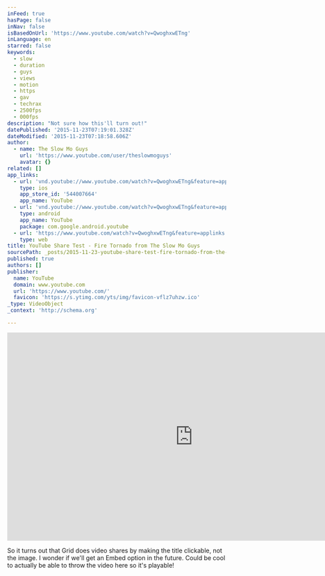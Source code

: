 ```yaml
---
inFeed: true
hasPage: false
inNav: false
isBasedOnUrl: 'https://www.youtube.com/watch?v=QwoghxwETng'
inLanguage: en
starred: false
keywords:
  - slow
  - duration
  - guys
  - views
  - motion
  - https
  - gav
  - techrax
  - 2500fps
  - 000fps
description: "Not sure how this'll turn out!"
datePublished: '2015-11-23T07:19:01.328Z'
dateModified: '2015-11-23T07:18:58.606Z'
author:
  - name: The Slow Mo Guys
    url: 'https://www.youtube.com/user/theslowmoguys'
    avatar: {}
related: []
app_links:
  - url: 'vnd.youtube://www.youtube.com/watch?v=QwoghxwETng&feature=applinks'
    type: ios
    app_store_id: '544007664'
    app_name: YouTube
  - url: 'vnd.youtube://www.youtube.com/watch?v=QwoghxwETng&feature=applinks'
    type: android
    app_name: YouTube
    package: com.google.android.youtube
  - url: 'https://www.youtube.com/watch?v=QwoghxwETng&feature=applinks'
    type: web
title: YouTube Share Test - Fire Tornado from The Slow Mo Guys
sourcePath: _posts/2015-11-23-youtube-share-test-fire-tornado-from-the-slow-mo-guys.md
published: true
authors: []
publisher:
  name: YouTube
  domain: www.youtube.com
  url: 'https://www.youtube.com/'
  favicon: 'https://s.ytimg.com/yts/img/favicon-vflz7uhzw.ico'
_type: VideoObject
_context: 'http://schema.org'

---
```

<iframe src="https://cdn.embedly.com/widgets/media.html?src=https%3A%2F%2Fwww.youtube.com%2Fembed%2FQwoghxwETng%3Ffeature%3Doembed&amp;url=https%3A%2F%2Fwww.youtube.com%2Fwatch%3Fv%3DQwoghxwETng&amp;image=https%3A%2F%2Fi.ytimg.com%2Fvi%2FQwoghxwETng%2Fhqdefault.jpg&amp;key=b7d04c9b404c499eba89ee7072e1c4f7&amp;type=text%2Fhtml&amp;schema=youtube" width="854" height="480" scrolling="no" frameborder="0" allowfullscreen="allowfullscreen" style=""></iframe>

So it turns out that Grid does video shares by making the title clickable, not the image. I wonder if we'll get an Embed option in the future. Could be cool to actually be able to throw the video here so it's playable!